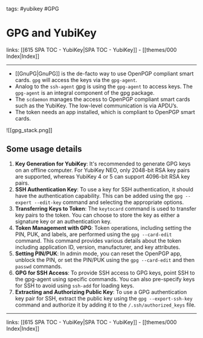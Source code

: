 tags: #yubikey #GPG

# GPG and YubiKey

links: [[615 SPA TOC - YubiKey|SPA TOC - YubiKey]] - [[themes/000 Index|Index]]

---

- [[GnuPG|GnuPG]] is the de-facto way to use OpenPGP compliant smart cards. `gpg` will access the keys via the `gpg-agent`.
- Analog to the `ssh-agent` gpg is using the `gpg-agent` to access keys. The `gpg-agent` is an integral component of the gpg package.
- The `scdaemon` manages the access to OpenPGP compliant smart cards such as the YubiKey. The low-level communication is via APDU’s.
- The token needs an app installed, which is compliant to OpenPGP smart cards.

![[gpg_stack.png]]

## Some usage details

1. **Key Generation for YubiKey**: It's recommended to generate GPG keys on an offline computer. For YubiKey NEO, only 2048-bit RSA key pairs are supported, whereas YubiKey 4 or 5 can support 4096-bit RSA key pairs​​.
2. **SSH Authentication Key**: To use a key for SSH authentication, it should have the authentication capability. This can be added using the `gpg --expert --edit-key` command and selecting the appropriate options​​.
3. **Transferring Keys to Token**: The `keytocard` command is used to transfer key pairs to the token. You can choose to store the key as either a signature key or an authentication key​​.
4. **Token Management with GPG**: Token operations, including setting the PIN, PUK, and labels, are performed using the `gpg --card-edit` command. This command provides various details about the token including application ID, version, manufacturer, and key attributes​​.
5. **Setting PIN/PUK**: In admin mode, you can reset the OpenPGP app, unblock the PIN, or set the PIN/PUK using the `gpg --card-edit` and then `passwd` commands​​.
6. **GPG for SSH Access**: To provide SSH access to GPG keys, point SSH to the gpg-agent using specific commands. You can also pre-specify keys for SSH to avoid using `ssh-add` for loading keys​​.
7. **Extracting and Authorizing Public Key**: To use a GPG authentication key pair for SSH, extract the public key using the `gpg --export-ssh-key` command and authorize it by adding it to the `/.ssh/authorized_keys` file​​.

---
links: [[615 SPA TOC - YubiKey|SPA TOC - YubiKey]] - [[themes/000 Index|Index]]